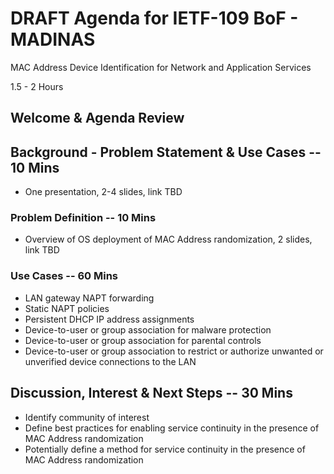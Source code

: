 # DRAFT Agenda for IETF-109 BoF - MADINAS
MAC Address Device Identification for Network and Application Services

1.5 - 2 Hours

## Welcome & Agenda Review

## Background - Problem Statement & Use Cases -- 10 Mins
- One presentation, 2-4 slides, link TBD

### Problem Definition -- 10 Mins
- Overview of OS deployment of MAC Address randomization, 2 slides, link TBD

### Use Cases -- 60 Mins
- LAN gateway NAPT forwarding
- Static NAPT policies 
- Persistent DHCP IP address assignments
- Device-to-user or group association for malware protection
- Device-to-user or group association for parental controls
- Device-to-user or group association to restrict or authorize unwanted or unverified device connections to the LAN

## Discussion, Interest & Next Steps -- 30 Mins
- Identify community of interest
- Define best practices for enabling service continuity in the presence of MAC Address randomization
- Potentially define a method for service continuity in the presence of MAC Address randomization
